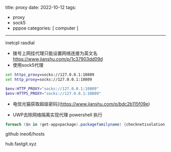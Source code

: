 title: proxy
date: 2022-10-12
tags:
- proxy
- sock5
- pppoe
categories: [ computer ]
---

inetcpl
rasdial
- 拨号上网挂代理只能设置网络连接为英文名  
https://www.jianshu.com/p/1c37903dd09d
- 使用sock5代理
```cmd
set https_proxy=socks://127.0.0.1:10809
set http_proxy=socks://127.0.0.1:10809
```
```powershell
$env:HTTP_PROXY="socks://127.0.0.1:10809"
$env:HTTPS_PROXY="socks://127.0.0.1:10809"
```
<!--more-->
- 电信光猫获取超级密码](https://www.jianshu.com/p/bdc2b115f09e)

- UWP去除网络隔离实现代理 powershell 执行 
```powershell
foreach ($n in (get-appxpackage).packagefamilyname) {checknetisolation loopbackexempt -a -n="$n"}
```
github ineo6/hosts

hub.fastgit.xyz